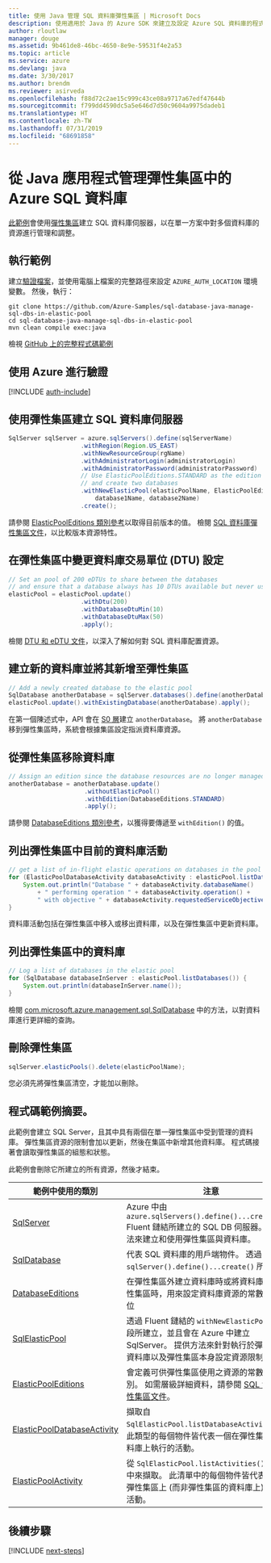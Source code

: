 ```yaml
---
title: 使用 Java 管理 SQL 資料庫彈性集區 | Microsoft Docs
description: 使用適用於 Java 的 Azure SDK 來建立及設定 Azure SQL 資料庫的程式碼範例
author: rloutlaw
manager: douge
ms.assetid: 9b461de8-46bc-4650-8e9e-59531f4e2a53
ms.topic: article
ms.service: azure
ms.devlang: java
ms.date: 3/30/2017
ms.author: brendm
ms.reviewer: asirveda
ms.openlocfilehash: f88d72c2ae15c999c43ce08a9717a67edf47644b
ms.sourcegitcommit: f799dd4590dc5a5e646d7d50c9604a9975dadeb1
ms.translationtype: HT
ms.contentlocale: zh-TW
ms.lasthandoff: 07/31/2019
ms.locfileid: "68691858"
---
```

# <a name="manage-azure-sql-databases-in-elastic-pools-from-your-java-applications"></a>從 Java 應用程式管理彈性集區中的 Azure SQL 資料庫

[此範例](https://github.com/Azure-Samples/sql-database-java-manage-sql-dbs-in-elastic-pool)會使用[彈性集區](https://docs.microsoft.com/azure/sql-database/sql-database-elastic-pool)建立 SQL 資料庫伺服器，以在單一方案中對多個資料庫的資源進行管理和調整。

## <a name="run-the-sample"></a>執行範例

建立[驗證檔案](https://github.com/Azure/azure-sdk-for-java/blob/master/AUTH.md)，並使用電腦上檔案的完整路徑來設定 `AZURE_AUTH_LOCATION` 環境變數。 然後，執行：

```
git clone https://github.com/Azure-Samples/sql-database-java-manage-sql-dbs-in-elastic-pool
cd sql-database-java-manage-sql-dbs-in-elastic-pool
mvn clean compile exec:java
```

檢視 [GitHub 上的完整程式碼範例](https://github.com/Azure-Samples/sql-database-java-manage-sql-dbs-in-elastic-pool)

## <a name="authenticate-with-azure"></a>使用 Azure 進行驗證

[!INCLUDE [auth-include](includes/java-auth-include.md)]

## <a name="create-a-sql-database-server-with-an-elastic-pool"></a>使用彈性集區建立 SQL 資料庫伺服器

```java
SqlServer sqlServer = azure.sqlServers().define(sqlServerName)
                    .withRegion(Region.US_EAST)
                    .withNewResourceGroup(rgName)
                    .withAdministratorLogin(administratorLogin)
                    .withAdministratorPassword(administratorPassword)
                    // Use ElasticPoolEditions.STANDARD as the edition
                    // and create two databases
                    .withNewElasticPool(elasticPoolName, ElasticPoolEditions.STANDARD, 
                        database1Name, database2Name)
                    .create();
```

請參閱 [ElasticPoolEditions 類別參考](https://docs.microsoft.com/java/api/com.microsoft.azure.management.sql._elastic_pool_editions)以取得目前版本的值。 檢閱 [SQL 資料庫彈性集區文件](https://docs.microsoft.com/azure/sql-database/sql-database-elastic-pool)，以比較版本資源特性。 

## <a name="change-database-transaction-unit-dtu-settings-in-an-elastic-pool"></a>在彈性集區中變更資料庫交易單位 (DTU) 設定

```java
// Set an pool of 200 eDTUs to share between the databases
// and ensure that a database always has 10 DTUs available but never uses more than 50
elasticPool = elasticPool.update()
                    .withDtu(200)
                    .withDatabaseDtuMin(10)
                    .withDatabaseDtuMax(50)
                    .apply();
```

檢閱 [DTU 和 eDTU 文件](https://docs.microsoft.com/azure/sql-database/sql-database-what-is-a-dtu)，以深入了解如何對 SQL 資料庫配置資源。

## <a name="create-a-new-database-and-add-it-to-an-elastic-pool"></a>建立新的資料庫並將其新增至彈性集區

```java
// Add a newly created database to the elastic pool
SqlDatabase anotherDatabase = sqlServer.databases().define(anotherDatabaseName).create();
elasticPool.update().withExistingDatabase(anotherDatabase).apply();            
```

在第一個陳述式中，API 會在 [S0 層](https://docs.microsoft.com/azure/sql-database/sql-database-service-tiers)建立 `anotherDatabase`。 將 `anotherDatabase` 移到彈性集區時，系統會根據集區設定指派資料庫資源。

## <a name="remove-a-database-from-an-elastic-pool"></a>從彈性集區移除資料庫
```java
// Assign an edition since the database resources are no longer managed in the pool 
anotherDatabase = anotherDatabase.update()
                     .withoutElasticPool()
                     .withEdition(DatabaseEditions.STANDARD)
                     .apply();
```

請參閱 [DatabaseEditions 類別參考](https://docs.microsoft.com/java/api/com.microsoft.azure.management.sql._database_editions)，以獲得要傳遞至 `withEdition()` 的值。

## <a name="list-current-database-activities-in-an-elastic-pool"></a>列出彈性集區中目前的資料庫活動
```java
// get a list of in-flight elastic operations on databases in the pool and log them 
for (ElasticPoolDatabaseActivity databaseActivity : elasticPool.listDatabaseActivities()) {
    System.out.println("Database " + databaseActivity.databaseName() 
        + " performing operation " + databaseActivity.operation() + 
        " with objective " + databaseActivity.requestedServiceObjective());
}
```

資料庫活動包括在彈性集區中移入或移出資料庫，以及在彈性集區中更新資料庫。


## <a name="list-databases-in-an-elastic-pool"></a>列出彈性集區中的資料庫
```java
// Log a list of databases in the elastic pool 
for (SqlDatabase databaseInServer : elasticPool.listDatabases()) {
    System.out.println(databaseInServer.name());
}
```

檢閱 [com.microsoft.azure.management.sql.SqlDatabase](https://docs.microsoft.com/java/api/com.microsoft.azure.management.sql._sql_database) 中的方法，以對資料庫進行更詳細的查詢。

## <a name="delete-an-elastic-pool"></a>刪除彈性集區
```java
sqlServer.elasticPools().delete(elasticPoolName);
```

您必須先將彈性集區清空，才能加以刪除。

## <a name="sample-code-summary"></a>程式碼範例摘要。

此範例會建立 SQL Server，且其中具有兩個在單一彈性集區中受到管理的資料庫。 彈性集區資源的限制會加以更新，然後在集區中新增其他資料庫。 程式碼接著會讀取彈性集區的組態和狀態。 

此範例會刪除它所建立的所有資源，然後才結束。

| 範例中使用的類別 | 注意 |
|-------|-------|
| [SqlServer](https://docs.microsoft.com/java/api/com.microsoft.azure.management.sql._sql_server) | Azure 中由 `azure.sqlServers().define()...create()` Fluent 鏈結所建立的 SQL DB 伺服器。 提供方法來建立和使用彈性集區與資料庫。 
| [SqlDatabase](https://docs.microsoft.com/java/api/com.microsoft.azure.management.sql._sql_database) | 代表 SQL 資料庫的用戶端物件。 透過 `sqlServer().define()...create()` 所建立。 
| [DatabaseEditions](https://docs.microsoft.com/java/api/com.microsoft.azure.management.sql._database_editions) | 在彈性集區外建立資料庫時或將資料庫移出彈性集區時，用來設定資料庫資源的常數靜態欄位  
| [SqlElasticPool](https://docs.microsoft.com/java/api/com.microsoft.azure.management.sql._sql_elastic_pool) | 透過 Fluent 鏈結的 `withNewElasticPool()` 區段所建立，並且會在 Azure 中建立 SqlServer。 提供方法來針對執行於彈性集區的資料庫以及彈性集區本身設定資源限制。 
| [ElasticPoolEditions](https://docs.microsoft.com/java/api/com.microsoft.azure.management.sql._elastic_pool_editions) | 會定義可供彈性集區使用之資源的常數欄位類別。 如需層級詳細資料，請參閱 [SQL 資料庫彈性集區文件](https://docs.microsoft.com/azure/sql-database/sql-database-elastic-pool)。 
| [ElasticPoolDatabaseActivity](https://docs.microsoft.com/java/api/com.microsoft.azure.management.sql._elastic_pool_database_activity) | 擷取自 `SqlElasticPool.listDatabaseActivities()`。 此類型的每個物件皆代表一個在彈性集區的資料庫上執行的活動。
| [ElasticPoolActivity](https://docs.microsoft.com/java/api/com.microsoft.azure.management.sql._elastic_pool_activity) | 從 `SqlElasticPool.listActivities()` 的清單中來擷取。 此清單中的每個物件皆代表一個在彈性集區上 (而非彈性集區的資料庫上) 執行的活動。

## <a name="next-steps"></a>後續步驟

[!INCLUDE [next-steps](includes/java-next-steps.md)]